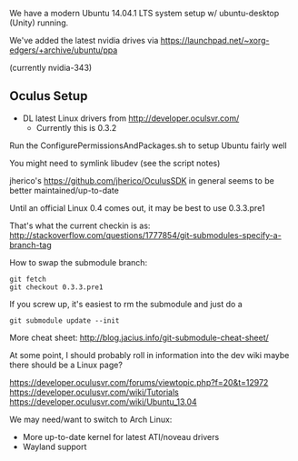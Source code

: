 We have a modern Ubuntu 14.04.1 LTS system setup w/ ubuntu-desktop (Unity) running.

We've added the latest nvidia drives via https://launchpad.net/~xorg-edgers/+archive/ubuntu/ppa

(currently nvidia-343)


Oculus Setup
---
* DL latest Linux drivers from http://developer.oculsvr.com/
  * Currently this is 0.3.2

Run the ConfigurePermissionsAndPackages.sh to setup Ubuntu fairly well

You might need to symlink libudev (see the script notes)


jherico's https://github.com/jherico/OculusSDK in general seems to be better maintained/up-to-date

Until an official Linux 0.4 comes out, it may be best to use 0.3.3.pre1

That's what the current checkin is as:
http://stackoverflow.com/questions/1777854/git-submodules-specify-a-branch-tag

How to swap the submodule branch:
```
git fetch
git checkout 0.3.3.pre1
```

If you screw up, it's easiest to rm the submodule and just do a
```
git submodule update --init
```

More cheat sheet: http://blog.jacius.info/git-submodule-cheat-sheet/


At some point, I should probably roll in information into the dev wiki
maybe there should be a Linux page?

https://developer.oculusvr.com/forums/viewtopic.php?f=20&t=12972
https://developer.oculusvr.com/wiki/Tutorials
https://developer.oculusvr.com/wiki/Ubuntu_13.04


We may need/want to switch to Arch Linux:
* More up-to-date kernel for latest ATI/noveau drivers
* Wayland support
